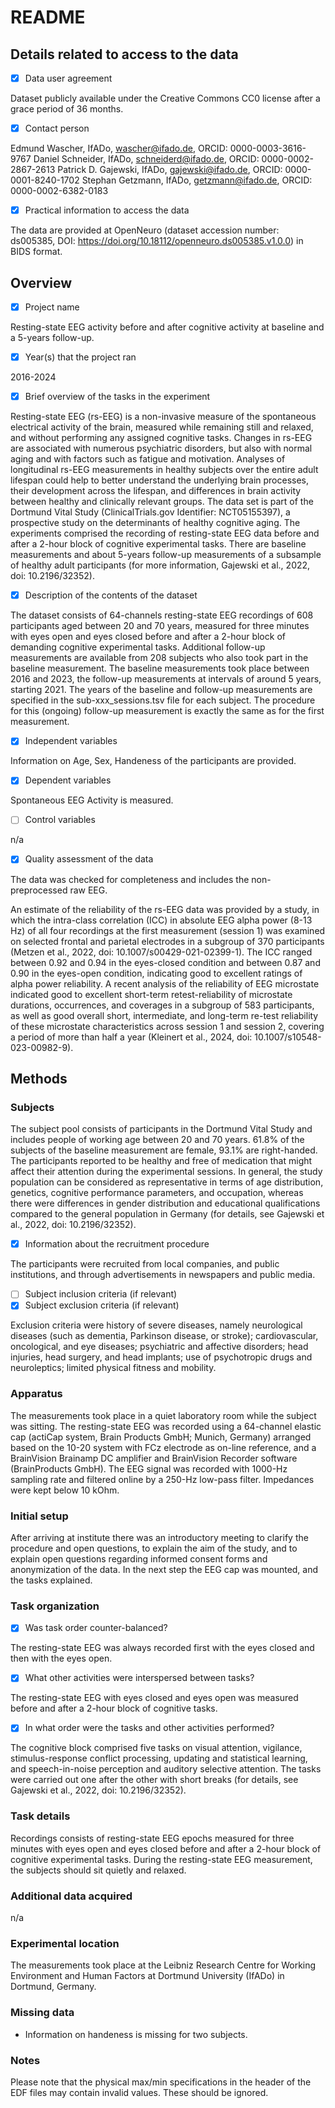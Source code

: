 # README

## Details related to access to the data

- [x] Data user agreement

Dataset publicly available under the Creative Commons CC0 license after a grace period of 36 months.

- [x] Contact person

Edmund Wascher, IfADo, wascher@ifado.de, ORCID: 0000-0003-3616-9767
Daniel Schneider, IfADo, schneiderd@ifado.de, ORCID: 0000-0002-2867-2613
Patrick D. Gajewski, IfADo, gajewski@ifado.de, ORCID: 0000-0001-8240-1702
Stephan Getzmann, IfADo, getzmann@ifado.de, ORCID: 0000-0002-6382-0183

- [x] Practical information to access the data

The data are provided at OpenNeuro (dataset accession number: ds005385, DOI: https://doi.org/10.18112/openneuro.ds005385.v1.0.0) in BIDS format.

## Overview

- [x] Project name

Resting-state EEG activity before and after cognitive activity at baseline and a 5-years follow-up.

- [x] Year(s) that the project ran

2016-2024

- [x] Brief overview of the tasks in the experiment

Resting-state EEG (rs-EEG) is a non-invasive measure of the spontaneous electrical activity of the brain, measured while remaining still and relaxed, and without performing any assigned cognitive tasks. Changes in rs-EEG are associated with numerous psychiatric disorders, but also with normal aging and with factors such as fatigue and motivation. Analyses of longitudinal rs-EEG measurements in healthy subjects over the entire adult lifespan could help to better understand the underlying brain processes, their development across the lifespan, and differences in brain activity between healthy and clinically relevant groups. The data set is part of the Dortmund Vital Study (ClinicalTrials.gov Identifier: NCT05155397), a prospective study on the determinants of healthy cognitive aging. The experiments comprised the recording of resting-state EEG data before and after a 2-hour block of cognitive experimental tasks. There are baseline measurements and about 5-years follow-up measurements of a subsample of healthy adult participants (for more information, Gajewski et al., 2022, doi: 10.2196/32352).

- [x] Description of the contents of the dataset

The dataset consists of 64-channels resting-state EEG recordings of 608 participants aged between 20 and 70 years, measured for three minutes with eyes open and eyes closed before and after a 2-hour block of demanding cognitive experimental tasks. Additional follow-up measurements are available from 208 subjects who also took part in the baseline measurement. The baseline measurements took place between 2016 and 2023, the follow-up measurements at intervals of around 5 years, starting 2021. The years of the baseline and follow-up measurements are specified in the sub-xxx_sessions.tsv file for each subject. The procedure for this (ongoing) follow-up measurement is exactly the same as for the first measurement.

- [x] Independent variables

Information on Age, Sex, Handeness of the participants are provided.

- [x] Dependent variables

Spontaneous EEG Activity is measured.

- [ ] Control variables

n/a

- [x] Quality assessment of the data

The data was checked for completeness and includes the non-preprocessed raw EEG.

An estimate of the reliability of the rs-EEG data was provided by a study, in which the intra-class correlation (ICC) in absolute EEG alpha power (8-13 Hz) of all four recordings at the first measurement (session 1) was examined on selected frontal and parietal electrodes in a subgroup of 370 participants (Metzen et al., 2022, doi: 10.1007/s00429-021-02399-1). The ICC ranged between 0.92 and 0.94 in the eyes-closed condition and between 0.87 and 0.90 in the eyes-open condition, indicating good to excellent ratings of alpha power reliability. A recent analysis of the reliability of EEG microstate indicated good to excellent short-term retest-reliability of microstate durations, occurrences, and coverages in a subgroup of 583 participants, as well as good overall short, intermediate, and long-term re-test reliability of these microstate characteristics across session 1 and session 2, covering a period of more than half a year (Kleinert et al., 2024, doi: 10.1007/s10548-023-00982-9).

## Methods

### Subjects

The subject pool consists of participants in the Dortmund Vital Study and includes people of working age between 20 and 70 years. 61.8% of the subjects of the baseline measurement are female, 93.1% are right-handed. The participants reported to be healthy and free of medication that might affect their attention during the experimental sessions. In general, the study population can be considered as representative in terms of age distribution, genetics, cognitive performance parameters, and occupation, whereas there were differences in gender distribution and educational qualifications compared to the general population in Germany (for details, see Gajewski et al., 2022, doi: 10.2196/32352).

- [x] Information about the recruitment procedure

The participants were recruited from local companies, and public institutions, and through advertisements in newspapers and public media.

- [ ] Subject inclusion criteria (if relevant)
- [x] Subject exclusion criteria (if relevant)

Exclusion criteria were history of severe diseases, namely neurological diseases (such as dementia, Parkinson disease, or stroke); cardiovascular, oncological, and eye diseases; psychiatric and affective disorders; head injuries, head surgery, and head implants; use of psychotropic drugs and neuroleptics; limited physical fitness and mobility.

### Apparatus

The measurements took place in a quiet laboratory room while the subject was sitting. The resting-state EEG was recorded using a 64-channel elastic cap (actiCap system, Brain Products GmbH; Munich, Germany) arranged based on the 10-20 system with FCz electrode as on-line reference, and a BrainVision Brainamp DC amplifier and BrainVision Recorder software (BrainProducts GmbH). The EEG signal was recorded with 1000-Hz sampling rate and filtered online by a 250-Hz low-pass filter. Impedances were kept below 10 kOhm.

### Initial setup

After arriving at institute there was an introductory meeting to clarify the procedure and open questions, to explain the aim of the study, and to explain open questions regarding informed consent forms and anonymization of the data. In the next step the EEG cap was mounted, and the tasks explained. 

### Task organization

- [x] Was task order counter-balanced?

The resting-state EEG was always recorded first with the eyes closed and then with the eyes open.

- [x] What other activities were interspersed between tasks?

The resting-state EEG with eyes closed and eyes open was measured before and after a 2-hour block of cognitive tasks.

- [x] In what order were the tasks and other activities performed?

The cognitive block comprised five tasks on visual attention, vigilance, stimulus-response conflict processing, updating and statistical learning, and speech-in-noise perception and auditory selective attention. The tasks were carried out one after the other with short breaks (for details, see Gajewski et al., 2022, doi: 10.2196/32352).

### Task details

Recordings consists of resting-state EEG epochs measured for three minutes with eyes open and eyes closed before and after a 2-hour block of cognitive experimental tasks. During the resting-state EEG measurement, the subjects should sit quietly and relaxed.

### Additional data acquired

n/a

### Experimental location

The measurements took place at the Leibniz Research Centre for Working Environment and Human Factors at Dortmund University (IfADo) in Dortmund, Germany.

### Missing data

- Information on handeness is missing for two subjects.

### Notes

Please note that the physical max/min specifications in the header of the EDF files may contain invalid values. These should be ignored.
